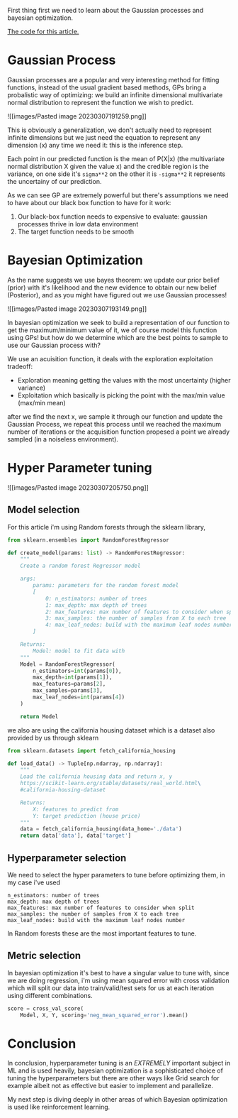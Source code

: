 
First thing first we need to learn about the Gaussian processes and bayesian optimization.

[The code for this article.](https://github.com/cryptolake/holbertonschool-machine_learning/blob/master/unsupervised_learning/0x03-hyperparameter_tuning/6-bayes_opt.py)

# Gaussian Process

Gaussian processes are a popular and very interesting method for fitting functions, instead of the usual gradient based methods, GPs bring a probalistic way of optimizing: we build an infinite dimensional multivariate normal distribution to represent the function we wish to predict.

![[images/Pasted image 20230307191259.png]]

This is obviously a generalization, we don't actually need to represent infinite dimensions but we just need the equation to represent any dimension (x) any time we need it: this is the inference step. 

Each point in our predicted function is the mean of P(X|x) (the multivariate normal distribution X given the value x) and the credible region is the variance, on one side it's `sigma**2` on the other it is `-sigma**2` it represents the uncertainy of our prediction. 

As we can see GP are extremely powerful but there's assumptions we need to have about our black box function to have for it work:
1. Our black-box function needs to expensive to evaluate: gaussian processes thrive in low data environment
2. The target function needs to be smooth

# Bayesian Optimization

As the name suggests we use bayes theorem: we update our prior belief (prior) with it's likelihood and the new evidence to obtain our new belief (Posterior), and as you might have
figured out we use Gaussian processes! 

![[images/Pasted image 20230307193149.png]]

In bayesian optimization we seek to build a representation of our function to get the maximum/minimum value of it, we of course model this function using GPs! but how do we determine which are the best points to sample to use our Gaussian process with?

We use an acuisition function, it deals with the exploration exploitation tradeoff:
- Exploration meaning getting the values with the most uncertainty (higher variance)
- Exploitation which basically is picking the point with the max/min value (max/min mean)

after we find the next x, we sample it through our function and update the Gaussian Process, we repeat this process until we reached the maximum number of iterations or the acquisition function propesed a point we already sampled (in a noiseless environment).

# Hyper Parameter tuning

![[images/Pasted image 20230307205750.png]]

## Model selection

For this article i'm using Random forests through the sklearn library, 

```python
from sklearn.ensembles import RandomForestRegressor

def create_model(params: list) -> RandomForestRegressor:
    """
    Create a random forest Regressor model

    args:
        params: parameters for the random forest model
        [
            0: n_estimators: number of trees
            1: max_depth: max depth of trees
            2: max_features: max number of features to consider when split
            3: max_samples: the number of samples from X to each tree
            4: max_leaf_nodes: build with the maximum leaf nodes number
        ]

    Returns:
        Model: model to fit data with
    """
    Model = RandomForestRegressor(
        n_estimators=int(params[0]),
        max_depth=int(params[1]),
        max_features=params[2],
        max_samples=params[3],
        max_leaf_nodes=int(params[4])
    )

    return Model
```

we also are using the california housing dataset which is a dataset also provided by us through sklearn

```python
from sklearn.datasets import fetch_california_housing

def load_data() -> Tuple[np.ndarray, np.ndarray]:
    """
    Load the california housing data and return x, y
    https://scikit-learn.org/stable/datasets/real_world.html\
    #california-housing-dataset

    Returns:
        X: features to predict from
        Y: target prediction (house price)
    """
    data = fetch_california_housing(data_home='./data')
    return data['data'], data['target']
```

## Hyperparameter selection

We need to select the hyper parameters to tune before optimizing them, in my case i've used

	n_estimators: number of trees
	max_depth: max depth of trees
	max_features: max number of features to consider when split
	max_samples: the number of samples from X to each tree
	max_leaf_nodes: build with the maximum leaf nodes number

In Random forests these are the most important features to tune.

## Metric selection


In bayesian optimization it's best to have a singular value to tune with, since we are doing regression, i'm using mean squared error with cross validation which will split our data into train/valid/test sets for us at each iteration using different combinations.

```python
score = cross_val_score(
	Model, X, Y, scoring='neg_mean_squared_error').mean()
```


# Conclusion

In conclusion, hyperparameter tuning is an *EXTREMELY* important subject in ML and is used heavily, bayesian optimization is a sophisticated choice of tuning the hyperparameters but there are other ways like Grid search for example albeit not as effective but easier to implement and parallelize.

My next step is diving deeply in other areas of which Bayesian optimization is used like reinforcement learning.